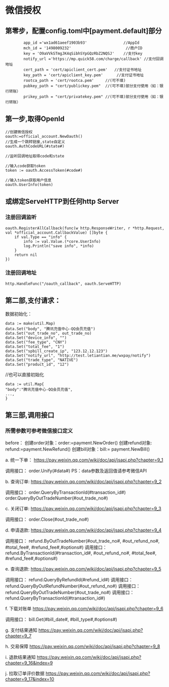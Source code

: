 # 微信授权

## 第零步，配置config.toml中[payment.default]部分

            app_id ='wx1ad61aeef1903b93'                //AppId
            mch_id = '1498009232'                        //商户ID
            key = 'O9aVVkSTmgJK4qSibhSYpGQzRbZ2NQSJ'    //支付key
            notify_url ='https://mp.quick58.com/charge/callback' //支付回调地址
            cert_path = 'cert/apiclient_cert.pem'   //支付证书地址
            key_path = 'cert/apiclient_key.pem'      //支付证书地址
            rootca_path = 'cert/rootca.pem'     //(可不填)
            pubkey_path = "cert/publickey.pem"  //(可不填)部分支付使用（如：银行转账）
            prikey_path = "cert/privatekey.pem" //(可不填)部分支付使用（如：银行转账）

## 第一步,取得OpenId

>
    //创建微信授权
    oauth:=official_account.NewOauth()
    //生成一个跳转链接,state自定义
    oauth.AuthCodeURL(#state#)

    //监听回调地址取得code和state

    //输入code获取token
    token := oauth.AccessToken(#code#)

    //输入token获取用户信息
    oauth.UserInfo(token)

## 或绑定ServeHTTP到任何http Server

### 注册回调监听

>
    oauth.RegisterAllCallback(func(w http.ResponseWriter, r *http.Request, val *official_account.CallbackValue) []byte {
        if val.Type == "info" {
            info := val.Value.(*core.UserInfo)
            log.Println("save info", *info)
        }
        return nil
    })

### 注册回调地址

>
    http.HandleFunc("/oauth_callback", oauth.ServeHTTP)

## 第二部,支付请求：

数据初始化：
>
    data := make(util.Map)
    data.Set("body", "腾讯充值中心-QQ会员充值")
    data.Set("out_trade_no", out_trade_no)
    data.Set("device_info", "")
    data.Set("fee_type", "CNY")
    data.Set("total_fee", "1")
    data.Set("spbill_create_ip", "123.12.12.123")
    data.Set("notify_url", "http://test.letiantian.me/wxpay/notify")
    data.Set("trade_type", "NATIVE")
    data.Set("product_id", "12")

//也可以直接初始化

>
    data := util.Map{
    "body":"腾讯充值中心-QQ会员充值",
    ...,
    }

## 第三部,调用接口

### 所需参数可参考微信接口定义

before：
创建order对象：order:=payment.NewOrder()
创建refund对象: refund:=payment.NewRefund()
创建bill对象：bill:= payment.NewBill()

a. 统一下单： <https://pay.weixin.qq.com/wiki/doc/api/jsapi.php?chapter=9_1>

调用接口： order.Unify(#data#)
PS：data参数及返回值请参考微信API

b. 查询订单: <https://pay.weixin.qq.com/wiki/doc/api/jsapi.php?chapter=9_2>

调用接口： order.QueryByTransactionId(#transaction_id#)
          order.QueryByOutTradeNumber(#out_trade_no#)

c. 关闭订单: <https://pay.weixin.qq.com/wiki/doc/api/jsapi.php?chapter=9_3>

调用接口： order.Close(#out_trade_no#)

d. 申请退款: <https://pay.weixin.qq.com/wiki/doc/api/jsapi.php?chapter=9_4>

调用接口： refund.ByOutTradeNumber(#out_trade_no#, #out_refund_no#, #total_fee#, #refund_fee#,#options#)
调用接口： refund.ByTransactionId(#transaction_id#, #out_refund_no#, #total_fee#, #refund_fee#,#options#)

e. 查询退款: <https://pay.weixin.qq.com/wiki/doc/api/jsapi.php?chapter=9_5>

调用接口： refund.QueryByRefundId(#refund_id#)
调用接口： refund.QueryByOutRefundNumber(#out_refund_no#)
调用接口： refund.QueryByOutTradeNumber(#out_trade_no#)
调用接口： refund.QueryByTransactionId(#transaction_id#)

f. 下载对账单 <https://pay.weixin.qq.com/wiki/doc/api/jsapi.php?chapter=9_6>

调用接口： bill.Get(#bill_date#, #bill_type#,#options#)

g. 支付结果通知 <https://pay.weixin.qq.com/wiki/doc/api/jsapi.php?chapter=9_7>


h. 交易保障 <https://pay.weixin.qq.com/wiki/doc/api/jsapi.php?chapter=9_8>

i. 退款结果通知 <https://pay.weixin.qq.com/wiki/doc/api/jsapi.php?chapter=9_16&index=9>

j. 拉取订单评价数据 <https://pay.weixin.qq.com/wiki/doc/api/jsapi.php?chapter=9_17&index=10>
